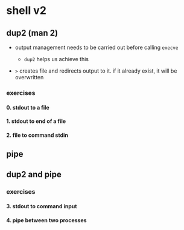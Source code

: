 # shell v2

## dup2 (man 2)

- output management needs to be carried out before calling `execve`
	- `dup2` helps us achieve this

- `>` creates file and redirects output to it. if it already exist, it will be
  overwritten

### exercises

#### 0. stdout to a file
#### 1. stdout to end of a file
#### 2. file to command stdin

## pipe

## dup2 and pipe

### exercises

#### 3. stdout to command input
#### 4. pipe between two processes
